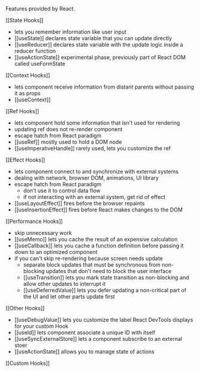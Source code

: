 Features provided by React.

[[State Hooks]]
- lets you remember information like user input 
- [[useState]] declares state variable that you can update directly
- [[useReducer]] declares state variable with the update logic inside a reducer function 
- [[useActionState]] experimental phase, previously part of React DOM called useFormState 



[[Context Hooks]]
- lets component receive information from distant parents without passing it as props 
- [[useContext]]

[[Ref Hooks]]
- lets component hold some information that isn't used for rendering 
- updating ref does not re-render component 
- escape hatch from React paradigm 
- [[useRef]] mostly used to hold a DOM node 
- [[useImperativeHandle]] rarely used, lets you customize the ref 

[[Effect Hooks]]
- lets component connect to and synchronize with external systems 
- dealing with network, browser DOM, animations, UI library 
- escape hatch from React paradigm 
	- don't use it to control data flow 
	- if not interacting with an external system, get rid of effect 
- [[useLayoutEffect]] fires before the browser repaints
- [[useInsertionEffect]] fires before React makes changes to the DOM 

[[Performance Hooks]]
- skip unnecessary work 
- [[useMemo]] lets you cache the result of an expensive calculation
- [[useCallback]] lets you cache a function definition before passing it down to an optimized component 
- if you can't skip re-rendering because screen needs update
	- separate block updates that must be synchronous from non-blocking updates that don't need to block the user interface 
	- [[useTransition]] lets you mark state transition as non-blocking and allow other updates to interrupt it
	- [[useDeferredValue]] lets you defer updating a non-critical part of the UI and let other parts update first 

[[Other Hooks]]
- [[useDebugValue]] lets you customize the label React DevTools displays for your custom Hook
- [[useId]] lets component associate a unique ID with itself
- [[useSyncExternalStore]] lets a component subscribe to an external stoer
- [[useActionState]] allows you to manage state of actions 

[[Custom Hooks]]
